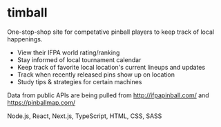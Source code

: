 # timball

One-stop-shop site for competative pinball players to keep track of local happenings.

- View their IFPA world rating/ranking
- Stay informed of local tournament calendar
- Keep track of favorite local location's current lineups and updates
- Track when recently released pins show up on location
- Study tips & strategies for certain machines

Data from public APIs are being pulled from http://ifpapinball.com/ and https://pinballmap.com/

Node.js, React, Next.js, TypeScript, HTML, CSS, SASS